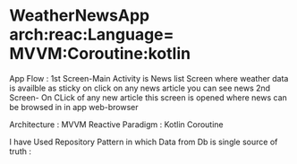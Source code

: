 # WeatherNewsApp arch:reac:Language= MVVM:Coroutine:kotlin
 App Flow :
1st Screen-Main Activity is News list Screen where weather data is availble as sticky on click on any news article you can see news
2nd Screen- On CLick of any new article this screen is opened where news can be browsed in in app web-browser 

Architecture : MVVM 
Reactive Paradigm : Kotlin Coroutine 

I have Used Repository Pattern in which Data from Db is single source of truth :
